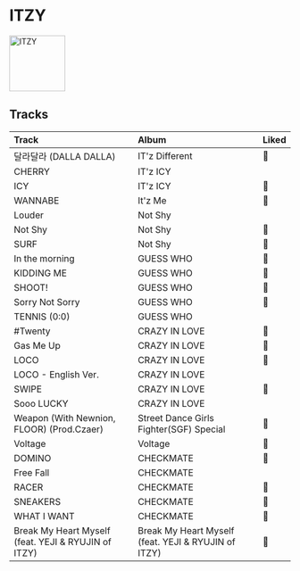 
# ITZY


<img src="https://i.scdn.co/image/ab6761610000e5ebaa28abbc6d04ccd22c8ae3b5" alt="ITZY" width="100" />

## Tracks

| Track                                               | Album                                               | Liked   |
|:----------------------------------------------------|:----------------------------------------------------|:--------|
| 달라달라 (DALLA DALLA)                                  | IT'z Different                                      | 💚       |
| CHERRY                                              | IT'z ICY                                            |         |
| ICY                                                 | IT'z ICY                                            | 💚       |
| WANNABE                                             | It'z Me                                             | 💚       |
| Louder                                              | Not Shy                                             |         |
| Not Shy                                             | Not Shy                                             | 💚       |
| SURF                                                | Not Shy                                             | 💚       |
| In the morning                                      | GUESS WHO                                           | 💚       |
| KIDDING ME                                          | GUESS WHO                                           | 💚       |
| SHOOT!                                              | GUESS WHO                                           | 💚       |
| Sorry Not Sorry                                     | GUESS WHO                                           | 💚       |
| TENNIS (0:0)                                        | GUESS WHO                                           |         |
| #Twenty                                             | CRAZY IN LOVE                                       | 💚       |
| Gas Me Up                                           | CRAZY IN LOVE                                       | 💚       |
| LOCO                                                | CRAZY IN LOVE                                       | 💚       |
| LOCO - English Ver.                                 | CRAZY IN LOVE                                       |         |
| SWIPE                                               | CRAZY IN LOVE                                       | 💚       |
| Sooo LUCKY                                          | CRAZY IN LOVE                                       |         |
| Weapon (With Newnion, FLOOR) (Prod.Czaer)           | Street Dance Girls Fighter(SGF) Special             | 💚       |
| Voltage                                             | Voltage                                             | 💚       |
| DOMINO                                              | CHECKMATE                                           | 💚       |
| Free Fall                                           | CHECKMATE                                           |         |
| RACER                                               | CHECKMATE                                           | 💚       |
| SNEAKERS                                            | CHECKMATE                                           | 💚       |
| WHAT I WANT                                         | CHECKMATE                                           | 💚       |
| Break My Heart Myself (feat. YEJI & RYUJIN of ITZY) | Break My Heart Myself (feat. YEJI & RYUJIN of ITZY) | 💚       |